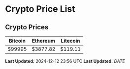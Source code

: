 # Crypto Price List

## Crypto Prices
| Bitcoin | Ethereum | Litecoin |
| ------- | -------- | -------- |
| $99995 | $3877.82 | $119.11 |
**Last Updated:** 2024-12-12 23:56 UTC
**Last Updated:** $DATE$
